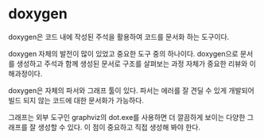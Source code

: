 # doxygen 

doxygen은 코드 내에 작성된 주석을 활용하여 코드를 문서화 하는 도구이다. 

doxygen 자체의 발전이 많이 있었고 중요한 도구 중의 하나이다. doxygen으로 문서를 
생성하고 주석과 함께 생성된 문서로 구조를 살펴보는 과정 자체가 중요한 리뷰와 
이해과정이다. 

doxygen은 자체의 파서와 그래프 툴이 있다. 파서는 에러를 잘 견딜 수 있게 개발되어 
빌드 되지 않는 코드에 대한 문서화가 가능하다. 

그래프는 외부 도구인 graphviz의 dot.exe를 사용하면 더 깔끔하게 보이는 다양한 
그래프를 잘 생성할 수 있다. 이 점이 중요하고 직접 생성해 봐야 한다. 

